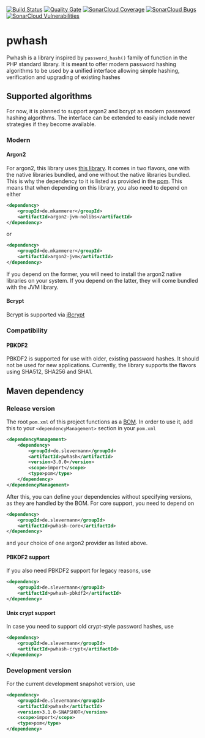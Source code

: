 [![Build Status](https://travis-ci.org/sonOfRa/pwhash.svg?branch=master)](https://travis-ci.org/sonOfRa/pwhash)
[![Quality Gate](https://sonarcloud.io/api/badges/gate?key=de.slevermann:pwhash)](https://sonarcloud.io/dashboard/index/de.slevermann:pwhash)
[![SonarCloud Coverage](https://sonarcloud.io/api/badges/measure?key=de.slevermann:pwhash&metric=coverage)](https://sonarcloud.io/component_measures/metric/coverage/list?id=de.slevermann:pwhash)
[![SonarCloud Bugs](https://sonarcloud.io/api/badges/measure?key=de.slevermann:pwhash&metric=bugs)](https://sonarcloud.io/component_measures/metric/reliability_rating/list?id=de.slevermann:pwhash)
[![SonarCloud Vulnerabilities](https://sonarcloud.io/api/badges/measure?key=de.slevermann:pwhash&metric=vulnerabilities)](https://sonarcloud.io/component_measures/metric/security_rating/list?id=de.slevermann:pwhash)

# pwhash

Pwhash is a library inspired by ``password_hash()`` family of function in the PHP standard library. It is meant to offer
modern password hashing algorithms to be used by a unified interface allowing simple hashing, verification and upgrading
of existing hashes

## Supported algorithms

For now, it is planned to support argon2 and bcrypt as modern password hashing algorithms. The interface can be extended
to easily include newer strategies if they become available.

### Modern
#### Argon2

For argon2, this library uses [this library](https://github.com/phxql/argon2-jvm). It comes in two flavors, one with the
native libraries bundled, and one without the native libraries bundled. This is why the dependency to it is listed as
provided in the [pom](pom.xml). This means that when depending on this library, you also need to depend on either
```xml
<dependency>
    <groupId>de.mkammerer</groupId>
    <artifactId>argon2-jvm-nolibs</artifactId>
</dependency>
```
or
```xml
<dependency>
    <groupId>de.mkammerer</groupId>
    <artifactId>argon2-jvm</artifactId>
</dependency>
```
If you depend on the former, you will need to install the argon2 native libraries on your system. If you depend on the latter,
they will come bundled with the JVM library.

#### Bcrypt

Bcrypt is supported via [jBcrypt](https://github.com/jeremyh/jBCrypt)

### Compatibility
#### PBKDF2
PBKDF2 is supported for use with older, existing password hashes. It should not be used for new applications.
Currently, the library supports the flavors using SHA512, SHA256 and SHA1.

## Maven dependency
### Release version
The root ``pom.xml`` of this project functions as a [BOM](https://maven.apache.org/guides/introduction/introduction-to-dependency-mechanism.html).
In order to use it, add this to your ``<dependencyManagement>`` section in your ``pom.xml``
```xml
<dependencyManagement>
    <dependency>
        <groupId>de.slevermann</groupId>
        <artifactId>pwhash</artifactId>
        <version>3.0.0</version>
        <scope>import</scope>
        <type>pom</type>
    </dependency>
</dependencyManagement>
```

After this, you can define your dependencies without specifying versions, as they are handled by the BOM.
For core support, you need to depend on
```xml
<dependency>
    <groupId>de.slevermann</groupId>
    <artifactId>pwhash-core</artifactId>
</dependency>
```
and your choice of one argon2 provider as listed above.

#### PBKDF2 support
If you also need PBKDF2 support for legacy reasons, use

```xml
<dependency>
    <groupId>de.slevermann</groupId>
    <artifactId>pwhash-pbkdf2</artifactId>
</dependency>
```

#### Unix crypt support
In case you need to support old crypt-style password hashes, use
```xml
<dependency>
    <groupId>de.slevermann</groupId>
    <artifactId>pwhash-crypt</artifactId>
</dependency>
```

### Development version
For the current development snapshot version, use
```xml
<dependency>
    <groupId>de.slevermann</groupId>
    <artifactId>pwhash</artifactId>
    <version>3.1.0-SNAPSHOT</version>
    <scope>import</scope>
    <type>pom</type>
</dependency>
``` 